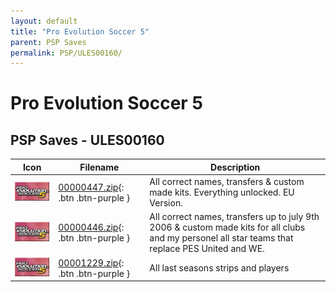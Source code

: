 ```yaml
---
layout: default
title: "Pro Evolution Soccer 5"
parent: PSP Saves
permalink: PSP/ULES00160/
---
```

# Pro Evolution Soccer 5

## PSP Saves - ULES00160

| Icon | Filename | Description |
|------|----------|-------------|
| ![Pro Evolution Soccer 5](ICON0.PNG) | [00000447.zip](00000447.zip){: .btn .btn-purple } | All correct names, transfers & custom made kits. Everything unlocked. EU Version. |
| ![Pro Evolution Soccer 5](ICON0.PNG) | [00000446.zip](00000446.zip){: .btn .btn-purple } | All correct names, transfers up to july 9th 2006 & custom made kits for all clubs and my personel all star teams that replace PES United and WE. |
| ![Pro Evolution Soccer 5](ICON0.PNG) | [00001229.zip](00001229.zip){: .btn .btn-purple } | All last seasons strips and players |

